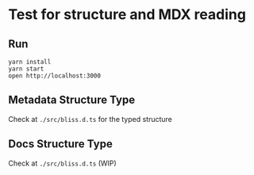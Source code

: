 # Test for structure and MDX reading

## Run
```shell
yarn install 
yarn start
open http://localhost:3000
``` 

## Metadata Structure Type
Check at `./src/bliss.d.ts` for the typed structure


## Docs Structure Type
Check at `./src/bliss.d.ts` (WIP)
